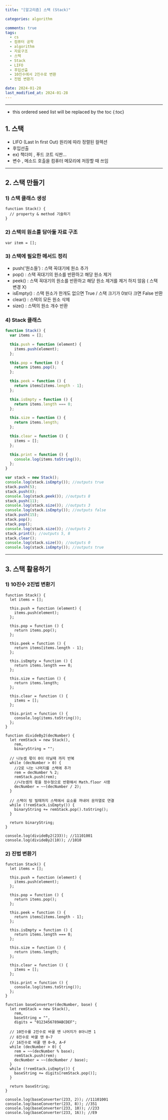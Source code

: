 ```yaml
---
title: "[알고리즘] 스택 (Stack)"

categories: algorithm

comments: true
tags:
  - cs
  - 컴퓨터 공학
  - algorithm
  - 자료구조
  - 스택
  - Stack
  - LIFO
  - 후입선출
  - 10진수에서 2진수로 변환
  - 진법 변환기

date: 2024-01-28
last_modified_at: 2024-01-28
---
```


---

<!-- prettier-ignore -->
* this ordered seed list will be replaced by the toc 
{:toc}

## 1. 스택

- LIFO (Last In first Out) 원리에 따라 정렬된 컬렉션
- 후입선출
- ex) 책더미 , 푸드 코트 식판…
- 변수 , 메소드 호출을 컴퓨터 메모리에 저장할 때 쓰임

---

## 2. 스택 만들기

### 1) 스택 클래스 생성

```tsx
function Stack() {
  // property & method 기술하기
}
```

### 2) 스택의 원소를 담아둘 자료 구조

```tsx
var item = [];
```

### 3) 스택에 필요한 메서드 정리

- push('원소들’) : 스택 꼭대기에 원소 추가
- pop() : 스택 꼭대기의 원소를 반환하고 해당 원소 제거
- peek() : 스택 꼭대기의 원소를 반환하고 해당 원소 제거를 제거 하지 않음 ( 스택 변경 X)
- isEmpty() : 스택 원소가 한개도 없으면 True / 스택 크기가 0보다 크면 False 반환
- clear() : 스택의 모든 원소 삭제
- size() : 스택의 원소 개수 반환

### 4) Stack 클래스

```jsx
function Stack() {
  var items = [];

  this.push = function (element) {
    items.push(element);
  };

  this.pop = function () {
    return items.pop();
  };

  this.peek = function () {
    return items[items.length - 1];
  };

  this.isEmpty = function () {
    return items.length === 0;
  };

  this.size = function () {
    return items.length;
  };

  this.clear = function () {
    items = [];
  };

  this.print = function () {
    console.log(items.toString());
  };
}

var stack = new Stack();
console.log(stack.isEmpty()); //outputs true
stack.push(5);
stack.push(8);
console.log(stack.peek()); //outputs 8
stack.push(11);
console.log(stack.size()); //outputs 3
console.log(stack.isEmpty()); //outputs false
stack.push(15);
stack.pop();
stack.pop();
console.log(stack.size()); //outputs 2
stack.print(); //outputs 5, 8
stack.clear();
console.log(stack.size()); //outputs 0
console.log(stack.isEmpty()); //outputs true
```

---

## 3. 스택 활용하기

### 1) 10진수 2진법 변환기

```tsx
function Stack() {
  let items = [];

  this.push = function (element) {
    items.push(element);
  };

  this.pop = function () {
    return items.pop();
  };

  this.peek = function () {
    return items[items.length - 1];
  };

  this.isEmpty = function () {
    return items.length === 0;
  };

  this.size = function () {
    return items.length;
  };

  this.clear = function () {
    items = [];
  };

  this.print = function () {
    console.log(items.toString());
  };
}

function divideBy2(decNumber) {
  let remStack = new Stack(),
    rem,
    binaryString = "";

  // 나눗셈 몫이 0이 아닐때 까지 반복
  while (decNumber > 0) {
    //2로 나눈 나머지를 스택에 추가
    rem = decNumber % 2;
    remStack.push(rem);
    //나눗셈의 몫을 정수형으로 반환해서 Math.floor 사용
    decNumber = ~~(decNumber / 2);
  }

  // 스택이 텅 빌때까지 스택에서 요소를 꺼내어 문자열로 연결
  while (!remStack.isEmpty()) {
    binaryString += remStack.pop().toString();
  }

  return binaryString;
}

console.log(divideBy2(233)); //11101001
console.log(divideBy2(10)); //1010
```

### 2) 진법 변환기

```tsx
function Stack() {
  let items = [];

  this.push = function (element) {
    items.push(element);
  };

  this.pop = function () {
    return items.pop();
  };

  this.peek = function () {
    return items[items.length - 1];
  };

  this.isEmpty = function () {
    return items.length === 0;
  };

  this.size = function () {
    return items.length;
  };

  this.clear = function () {
    items = [];
  };

  this.print = function () {
    console.log(items.toString());
  };
}

function baseConverter(decNumber, base) {
  let remStack = new Stack(),
    rem,
    baseString = "",
    digits = "0123456789ABCDEF";

  // 10진수를 2진수로 바꿀 땐 나머지가 0아니면 1
  // 8진수로 바꿀 땐 0~7
  // 16진수로 바꿀 땐 0~9, A~F
  while (decNumber > 0) {
    rem = ~~(decNumber % base);
    remStack.push(rem);
    decNumber = ~~(decNumber / base);
  }
  while (!remStack.isEmpty()) {
    baseString += digits[remStack.pop()];
  }

  return baseString;
}

console.log(baseConverter(233, 2)); //11101001
console.log(baseConverter(233, 8)); //351
console.log(baseConverter(233, 10)); //233
console.log(baseConverter(233, 16)); //E9
```

